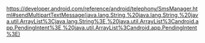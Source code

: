 https://developer.android.com/reference/android/telephony/SmsManager.html#sendMultipartTextMessage(java.lang.String,%20java.lang.String,%20java.util.ArrayList%3Cjava.lang.String%3E,%20java.util.ArrayList%3Candroid.app.PendingIntent%3E,%20java.util.ArrayList%3Candroid.app.PendingIntent%3E)